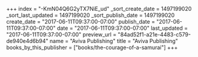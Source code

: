 +++
index = "-KmN04Q6G2yTX7NiE_ud"
_sort_create_date = 1497199020
_sort_last_updated = 1497199020
_sort_publish_date = 1497199020
create_date = "2017-06-11T09:37:00-07:00"
publish_date = "2017-06-11T09:37:00-07:00"
date = "2017-06-11T09:37:00-07:00"
last_updated = "2017-06-11T09:37:00-07:00"
preview_url = "84ad52f1-a21e-4483-c579-de940e4d6b94"
name = "Aviva Publishing"
title = "Aviva Publishing"
books_by_this_publisher = ["books/the-courage-of-a-samurai"]
+++
